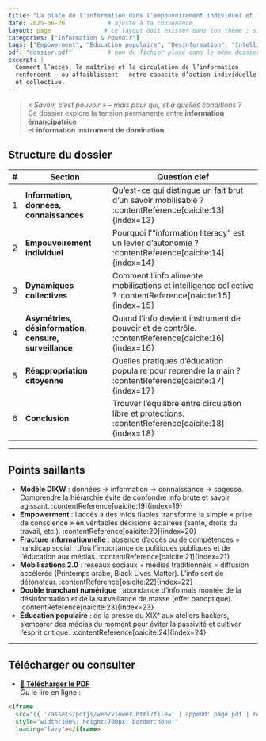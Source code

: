 ```yaml
---
title: "La place de l’information dans l’empouvoirement individuel et le pouvoir d’agir collectif"
date: 2025-06-26            # ajuste à ta convenance
layout: page               # ce layout doit exister dans ton thème ; sinon `page`
categories: ["Information & Pouvoir"]
tags: ["Empowerment", "Education populaire", "Désinformation", "Intelligence collective"]
pdf: "dossier.pdf"          # nom du fichier placé dans le même dossier
excerpt: |
  Comment l’accès, la maîtrise et la circulation de l’information
  renforcent – ou affaiblissent – notre capacité d’action individuelle
  et collective.
---
```


> *« Savoir, c’est pouvoir » – mais pour qui, et à quelles conditions ?*  
> Ce dossier explore la tension permanente entre **information émancipatrice**  
> et **information instrument de domination**.

## Structure du dossier

| # | Section | Question clef |
|---|---------|----------------|
| 1 | **Information, données, connaissances** | Qu’est-ce qui distingue un fait brut d’un savoir mobilisable ? :contentReference[oaicite:13]{index=13} |
| 2 | **Empouvoirement individuel** | Pourquoi l’“information literacy” est un levier d’autonomie ? :contentReference[oaicite:14]{index=14} |
| 3 | **Dynamiques collectives** | Comment l’info alimente mobilisations et intelligence collective ? :contentReference[oaicite:15]{index=15} |
| 4 | **Asymétries, désinformation, censure, surveillance** | Quand l’info devient instrument de pouvoir et de contrôle. :contentReference[oaicite:16]{index=16} |
| 5 | **Réappropriation citoyenne** | Quelles pratiques d’éducation populaire pour reprendre la main ? :contentReference[oaicite:17]{index=17} |
| 6 | **Conclusion** | Trouver l’équilibre entre circulation libre et protections. :contentReference[oaicite:18]{index=18} |

---

## Points saillants

* **Modèle DIKW** : données → information → connaissance → sagesse. Comprendre la hiérarchie évite de confondre info brute et savoir agissant. :contentReference[oaicite:19]{index=19}  
* **Empowerment** : l’accès à des infos fiables transforme la simple « prise de conscience » en véritables décisions éclairées (santé, droits du travail, etc.). :contentReference[oaicite:20]{index=20}  
* **Fracture informationnelle** : absence d’accès ou de compétences = handicap social ; d’où l’importance de politiques publiques et de l’éducation aux médias. :contentReference[oaicite:21]{index=21}  
* **Mobilisations 2.0** : réseaux sociaux + médias traditionnels = diffusion accélérée (Printemps arabe, Black Lives Matter). L’info sert de détonateur. :contentReference[oaicite:22]{index=22}  
* **Double tranchant numérique** : abondance d’info mais montée de la désinformation et de la surveillance de masse (effet panoptique). :contentReference[oaicite:23]{index=23}  
* **Éducation populaire** : de la presse du XIXᵉ aux ateliers hackers, s’emparer des médias du moment pour éviter la passivité et cultiver l’esprit critique. :contentReference[oaicite:24]{index=24}  

---

## Télécharger ou consulter

* **[💾 Télécharger le PDF](dossier.pdf)**  
*Ou* le lire en ligne :

```html
<iframe
  src="{{ '/assets/pdfjs/web/viewer.html?file=' | append: page.pdf | relative_url }}"
  style="width:100%; height:700px; border:none;"
  loading="lazy"></iframe>
